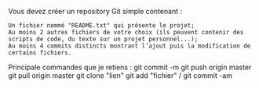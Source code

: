 Vous devez créer un repository Git simple contenant :

    Un fichier nommé "README.txt" qui présente le projet;
    Au moins 2 autres fichiers de votre choix (ils peuvent contenir des scripts de code, du texte sur un projet personnel...);
    Au moins 4 commits distincts montrant l’ajout puis la modification de certains fichiers.

Principale  commandes que je retiens :
	git commit -m
	git push origin master
	git pull origin master
	git clone "lien"
	git add "fichier" / git commit -am

